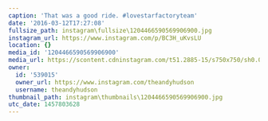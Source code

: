 ```yaml
---
caption: 'That was a good ride. #lovestarfactoryteam'
date: '2016-03-12T17:27:08'
fullsize_path: instagram\fullsize\1204466590569906900.jpg
instagram_url: https://www.instagram.com/p/BC3H_uKvsLU
location: {}
media_id: '1204466590569906900'
media_url: https://scontent.cdninstagram.com/t51.2885-15/s750x750/sh0.08/e35/12751183_1561455194164936_1243782442_n.jpg?ig_cache_key=MTIwNDQ2NjU5MDU2OTkwNjkwMA%3D%3D.2
owner:
  id: '539015'
  owner_url: https://www.instagram.com/theandyhudson
  username: theandyhudson
thumbnail_path: instagram\thumbnails\1204466590569906900.jpg
utc_date: 1457803628
---
```

